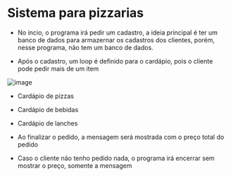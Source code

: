 <h1>Sistema para pizzarias</h1>
 



* No incio, o programa irá pedir um cadastro, a ideia principal é ter um banco de dados para armazernar os cadastros dos clientes, porém, nesse programa, não tem um banco de dados.





* Após o cadastro, um loop é definido para o cardápio, pois o cliente pode pedir mais de um item



![image](https://github.com/Phpo10/Pizzaria/assets/127625504/aaa0b811-72af-4f52-bfea-23d382b67fb8)


* Cardápio de pizzas






* Cardápio de bebidas






* Cardápio de lanches






* Ao finalizar o pedido, a mensagem será mostrada com o preço total do pedido
* Caso o cliente não tenho pedido nada, o programa irá encerrar sem mostrar o preço, somente a mensagem
